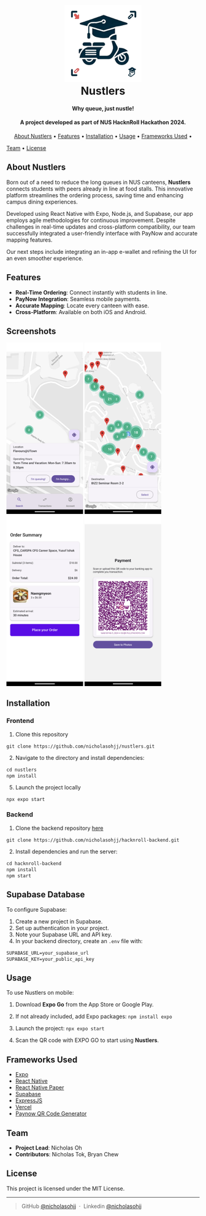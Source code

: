 ﻿
<h1 align="center">
  <br>
  <a href="https://expo.dev/artifacts/eas/x5NutML7fsBitXcpoC3pMg.apk"><img src=assets/icon.png alt="Nustlers" width="200"></a>
  <br>
    Nustlers
  <br>
</h1>
<h4 align="center">Why queue, just nustle!</h4>
<h4 align="center">A project developed as part of NUS HacknRoll Hackathon 2024.</h4>

<p align="center">
  <a href="#about">About Nustlers</a> •
  <a href="#features">Features</a> •
  <a href="#installation">Installation</a> •
  <a href="#usage">Usage</a> •
    <a href="#frameworks_used">Frameworks Used</a> •

  <a href="#team">Team</a> •
  <a href="#license">License</a>
</p>

## About Nustlers
Born out of a need to reduce the long queues in NUS canteens, **Nustlers** connects students with peers already in line at food stalls. This innovative platform streamlines the ordering process, saving time and enhancing campus dining experiences.

Developed using React Native with Expo, Node.js, and Supabase, our app employs agile methodologies for continuous improvement. Despite challenges in real-time updates and cross-platform compatibility, our team successfully integrated a user-friendly interface with PayNow and accurate mapping features.

Our next steps include integrating an in-app e-wallet and refining the UI for an even smoother experience.

## Features
* **Real-Time Ordering**: Connect instantly with students in line.
* **PayNow Integration**: Seamless mobile payments.
* **Accurate Mapping**: Locate every canteen with ease.
* **Cross-Platform**: Available on both iOS and Android.

## Screenshots

<img src=images/ss1.png alt="location" width="200">
<img src=images/ss4.png alt="destination" width="200">
<img src=images/ss3.png alt="checkout" width="200">
<img src=images/ss2.png alt="payment" width="200">

## Installation

### Frontend

1. Clone this repository
 ``` 
git clone https://github.com/nicholasohjj/nustlers.git
```
2. Navigate to the directory and install dependencies:
```
cd nustlers
npm install
```
5. Launch the project locally
```
npx expo start
```

### Backend
1. Clone the backend repository [here](https://github.com/nicholasohjj/hacknroll-backend)
 ``` 
git clone https://github.com/nicholasohjj/hacknroll-backend.git
```
2. Install dependencies and run the server:
```
cd hacknroll-backend
npm install
npm start
```

## Supabase Database
To configure Supabase:
1.  Create a new project in Supabase.
2. Set up authentication in your project.
3.  Note your Supabase URL and API key.
4.  In your backend directory, create an `.env` file with:

```
SUPABASE_URL=your_supabase_url
SUPABASE_KEY=your_public_api_key
```

## Usage
To use Nustlers on mobile:
1.  Download **Expo Go** from the App Store or Google Play.
2.  If not already included, add Expo packages:
``` npm install expo ```

3. Launch the project:
```npx expo start```
4. Scan the QR code with EXPO GO to start using **Nustlers**.

## Frameworks Used
* [Expo](https://expo.dev/)
* [React Native](https://reactnative.dev/)
* [React Native Paper](https://reactnativepaper.com/)
* [Supabase](https://supabase.com)
* [ExpressJS](https://expressjs.com/)
* [Vercel](https://vercel.com)
* [Paynow QR Code Generator](https://fullstacksys.com/paynow-qr-code-generator)

## Team
* **Project Lead**: Nicholas Oh
* **Contributors**: Nicholas Tok, Bryan Chew

## License
This project is licensed under the MIT License.

---

> GitHub [@nicholasohjj](https://github.com/nicholasohjj) &nbsp;&middot;&nbsp;
> Linkedin [@nicholasohjj](https://www.linkedin.com/in/nicholasohjj)





